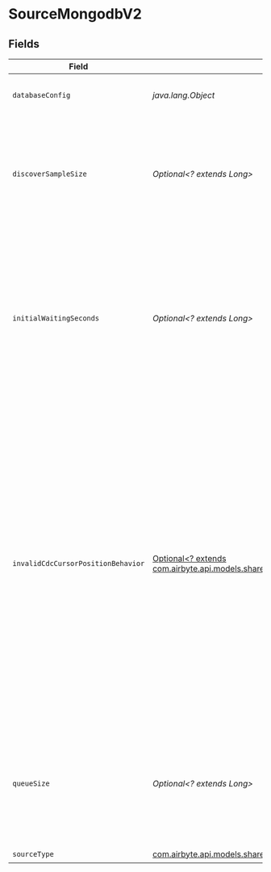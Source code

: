 # SourceMongodbV2


## Fields

| Field                                                                                                                                                                                                                                                                                                                                                               | Type                                                                                                                                                                                                                                                                                                                                                                | Required                                                                                                                                                                                                                                                                                                                                                            | Description                                                                                                                                                                                                                                                                                                                                                         |
| ------------------------------------------------------------------------------------------------------------------------------------------------------------------------------------------------------------------------------------------------------------------------------------------------------------------------------------------------------------------- | ------------------------------------------------------------------------------------------------------------------------------------------------------------------------------------------------------------------------------------------------------------------------------------------------------------------------------------------------------------------- | ------------------------------------------------------------------------------------------------------------------------------------------------------------------------------------------------------------------------------------------------------------------------------------------------------------------------------------------------------------------- | ------------------------------------------------------------------------------------------------------------------------------------------------------------------------------------------------------------------------------------------------------------------------------------------------------------------------------------------------------------------- |
| `databaseConfig`                                                                                                                                                                                                                                                                                                                                                    | *java.lang.Object*                                                                                                                                                                                                                                                                                                                                                  | :heavy_check_mark:                                                                                                                                                                                                                                                                                                                                                  | Configures the MongoDB cluster type.                                                                                                                                                                                                                                                                                                                                |
| `discoverSampleSize`                                                                                                                                                                                                                                                                                                                                                | *Optional<? extends Long>*                                                                                                                                                                                                                                                                                                                                          | :heavy_minus_sign:                                                                                                                                                                                                                                                                                                                                                  | The maximum number of documents to sample when attempting to discover the unique fields for a collection.                                                                                                                                                                                                                                                           |
| `initialWaitingSeconds`                                                                                                                                                                                                                                                                                                                                             | *Optional<? extends Long>*                                                                                                                                                                                                                                                                                                                                          | :heavy_minus_sign:                                                                                                                                                                                                                                                                                                                                                  | The amount of time the connector will wait when it launches to determine if there is new data to sync or not. Defaults to 300 seconds. Valid range: 120 seconds to 1200 seconds.                                                                                                                                                                                    |
| `invalidCdcCursorPositionBehavior`                                                                                                                                                                                                                                                                                                                                  | [Optional<? extends com.airbyte.api.models.shared.InvalidCDCPositionBehaviorAdvanced>](../../models/shared/InvalidCDCPositionBehaviorAdvanced.md)                                                                                                                                                                                                                   | :heavy_minus_sign:                                                                                                                                                                                                                                                                                                                                                  | Determines whether Airbyte should fail or re-sync data in case of an stale/invalid cursor value into the WAL. If 'Fail sync' is chosen, a user will have to manually reset the connection before being able to continue syncing data. If 'Re-sync data' is chosen, Airbyte will automatically trigger a refresh but could lead to higher cloud costs and data loss. |
| `queueSize`                                                                                                                                                                                                                                                                                                                                                         | *Optional<? extends Long>*                                                                                                                                                                                                                                                                                                                                          | :heavy_minus_sign:                                                                                                                                                                                                                                                                                                                                                  | The size of the internal queue. This may interfere with memory consumption and efficiency of the connector, please be careful.                                                                                                                                                                                                                                      |
| `sourceType`                                                                                                                                                                                                                                                                                                                                                        | [com.airbyte.api.models.shared.MongodbV2](../../models/shared/MongodbV2.md)                                                                                                                                                                                                                                                                                         | :heavy_check_mark:                                                                                                                                                                                                                                                                                                                                                  | N/A                                                                                                                                                                                                                                                                                                                                                                 |